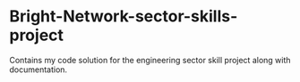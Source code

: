 # Bright-Network-sector-skills-project
Contains my code solution for the engineering sector skill project along with documentation.
